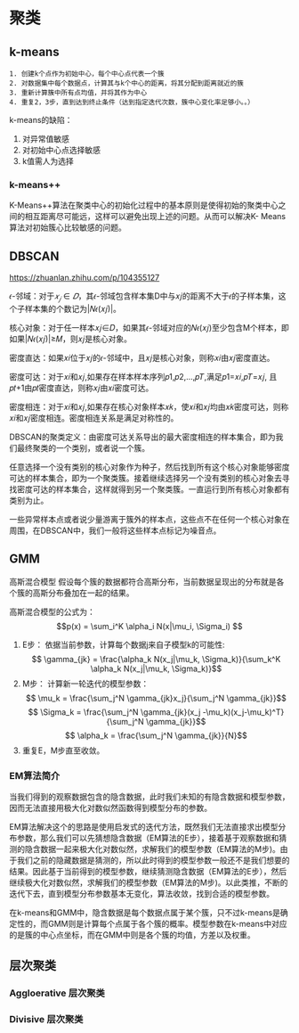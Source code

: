 # 聚类

## k-means

```
1. 创建k个点作为初始中心，每个中心点代表一个簇
2. 对数据集中每个数据点，计算其与k个中心的距离，将其分配到距离就近的簇
3. 重新计算簇中所有点均值，并将其作为中心
4. 重复2，3步，直到达到终止条件（达到指定迭代次数，簇中心变化率足够小。。）
```

k-means的缺陷：

1. 对异常值敏感
2. 对初始中心点选择敏感
3. k值需人为选择

### k-means++
K-Means++算法在聚类中心的初始化过程中的基本原则是使得初始的聚类中心之间的相互距离尽可能远，这样可以避免出现上述的问题。从而可以解决K- Means算法对初始簇心比较敏感的问题。

## DBSCAN
https://zhuanlan.zhihu.com/p/104355127

 𝜖-邻域：对于$𝑥_𝑗∈𝐷$，其𝜖-邻域包含样本集D中与𝑥𝑗的距离不大于𝜖的子样本集，这个子样本集的个数记为|𝑁𝜖(𝑥𝑗)|。

 核心对象：对于任一样本𝑥𝑗∈𝐷，如果其𝜖-邻域对应的𝑁𝜖(𝑥𝑗)至少包含M个样本，即如果|𝑁𝜖(𝑥𝑗)|≥𝑀，则𝑥𝑗是核心对象。

 密度直达：如果𝑥𝑖位于𝑥𝑗的𝜖-邻域中，且𝑥𝑗是核心对象，则称𝑥𝑖由𝑥𝑗密度直达。

 密度可达：对于𝑥𝑖和𝑥𝑗,如果存在样本样本序列𝑝1,𝑝2,...,𝑝𝑇,满足𝑝1=𝑥𝑖,𝑝𝑇=𝑥𝑗, 且𝑝𝑡+1由𝑝𝑡密度直达，则称𝑥𝑗由𝑥𝑖密度可达。

 密度相连：对于𝑥𝑖和𝑥𝑗,如果存在核心对象样本𝑥𝑘，使𝑥𝑖和𝑥𝑗均由𝑥𝑘密度可达，则称𝑥𝑖和𝑥𝑗密度相连。密度相连关系是满足对称性的。

 DBSCAN的聚类定义：由密度可达关系导出的最大密度相连的样本集合，即为我们最终聚类的一个类别，或者说一个簇。

 任意选择一个没有类别的核心对象作为种子，然后找到所有这个核心对象能够密度可达的样本集合，即为一个聚类簇。接着继续选择另一个没有类别的核心对象去寻找密度可达的样本集合，这样就得到另一个聚类簇。一直运行到所有核心对象都有类别为止。

一些异常样本点或者说少量游离于簇外的样本点，这些点不在任何一个核心对象在周围，在DBSCAN中，我们一般将这些样本点标记为噪音点。

## GMM

高斯混合模型 假设每个簇的数据都符合高斯分布，当前数据呈现出的分布就是各个簇的高斯分布叠加在一起的结果。

高斯混合模型的公式为：
$$p(x) = \sum_i^K \alpha_i N(x|\mu_i, \Sigma_i) $$

1. E步： 依据当前参数，计算每个数据j来自子模型k的可能性:
   $$ \gamma_{jk} = \frac{\alpha_k N(x_j|\mu_k, \Sigma_k)}{\sum_k^K \alpha_k N(x_j|\mu_k, \Sigma_k)}$$
2. M步： 计算新一轮迭代的模型参数：
   $$ \mu_k = \frac{\sum_j^N \gamma_{jk}x_j}{\sum_j^N \gamma_{jk}}$$
   $$ \Sigma_k = \frac{\sum_j^N \gamma_{jk}(x_j -\mu_k)(x_j-\mu_k)^T}{\sum_j^N \gamma_{jk}}$$
   $$ \alpha_k = \frac{\sum_j^N \gamma_{jk}}{N}$$
3. 重复E，M步直至收敛。

### EM算法简介

当我们得到的观察数据包含的隐含数据，此时我们未知的有隐含数据和模型参数，因而无法直接用极大化对数似然函数得到模型分布的参数。

EM算法解决这个的思路是使用启发式的迭代方法，既然我们无法直接求出模型分布参数，那么我们可以先猜想隐含数据（EM算法的E步），接着基于观察数据和猜测的隐含数据一起来极大化对数似然，求解我们的模型参数（EM算法的M步)。由于我们之前的隐藏数据是猜测的，所以此时得到的模型参数一般还不是我们想要的结果。因此基于当前得到的模型参数，继续猜测隐含数据（EM算法的E步），然后继续极大化对数似然，求解我们的模型参数（EM算法的M步)。以此类推，不断的迭代下去，直到模型分布参数基本无变化，算法收敛，找到合适的模型参数。

在k-means和GMM中，隐含数据是每个数据点属于某个簇，只不过k-means是确定性的，而GMM则是计算每个点属于各个簇的概率。模型参数在k-means中对应的是簇的中心点坐标，而在GMM中则是各个簇的均值，方差以及权重。

## 层次聚类

### Aggloerative 层次聚类

### Divisive 层次聚类